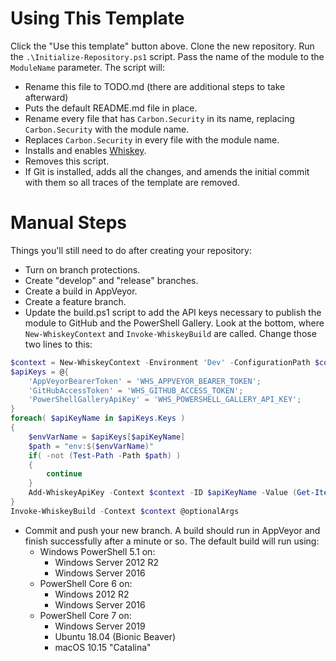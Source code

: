 # Using This Template

Click the "Use this template" button above. Clone the new repository. Run the `.\Initialize-Repository.ps1` script.
Pass the name of the module to the `ModuleName` parameter. The script will:

* Rename this file to TODO.md (there are additional steps to take afterward)
* Puts the default README.md file in place.
* Rename every file that has `Carbon.Security` in its name, replacing `Carbon.Security` with the module name.
* Replaces `Carbon.Security` in every file with the module name.
* Installs and enables [Whiskey](https://github.com/webmd-health-services/Whiskey/wiki).
* Removes this script.
* If Git is installed, adds all the changes, and amends the initial commit with them so all traces of the template are
  removed.

# Manual Steps

Things you'll still need to do after creating your repository:

* Turn on branch protections.
* Create "develop" and "release" branches.
* Create a build in AppVeyor.
* Create a feature branch.
* Update the build.ps1 script to add the API keys necessary to publish the module to GitHub and the PowerShell Gallery.
Look at the bottom, where `New-WhiskeyContext` and `Invoke-WhiskeyBuild` are called. Change those two lines to this:

```powershell
$context = New-WhiskeyContext -Environment 'Dev' -ConfigurationPath $configPath
$apiKeys = @{
    'AppVeyorBearerToken' = 'WHS_APPVEYOR_BEARER_TOKEN';
    'GitHubAccessToken' = 'WHS_GITHUB_ACCESS_TOKEN';
    'PowerShellGalleryApiKey' = 'WHS_POWERSHELL_GALLERY_API_KEY';
}
foreach( $apiKeyName in $apiKeys.Keys )
{
    $envVarName = $apiKeys[$apiKeyName]
    $path = "env:$($envVarName)"
    if( -not (Test-Path -Path $path) )
    {
        continue
    }
    Add-WhiskeyApiKey -Context $context -ID $apiKeyName -Value (Get-Item -Path $path).Value
}
Invoke-WhiskeyBuild -Context $context @optionalArgs
```

* Commit and push your new branch. A build should run in AppVeyor and finish successfully after a minute or so. The
default build will run using:
    * Windows PowerShell 5.1 on:
        * Windows Server 2012 R2
        * Windows Server 2016
    * PowerShell Core 6 on:
        * Windows 2012 R2
        * Windows Server 2016
    * PowerShell Core 7 on:
        * Windows Server 2019
        * Ubuntu 18.04 (Bionic Beaver)
        * macOS 10.15 "Catalina"
